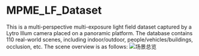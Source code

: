 # MPME_LF_Dataset
This is a multi-perspective multi-exposure light field dataset captured by a Lytro Illum camera placed on a panoramic platform. The database contains 110 real-world scenes, including indoor/outdoor, people/vehicles/buildings, occlusion, etc.
The scene overview is as follows:
![场景总览](https://user-images.githubusercontent.com/75985087/160078046-525998e2-b7c4-4558-9b15-29a9e16a1255.jpg)
